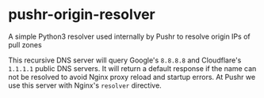 # pushr-origin-resolver
A simple Python3 resolver used internally by Pushr to resolve origin IPs of pull zones

This recursive DNS server will query Google's `8.8.8.8` and Cloudflare's `1.1.1.1` public DNS servers. It will return a default response if the name can not be resolved to avoid Nginx proxy reload and startup errors. At Pushr we use this server with Nginx's `resolver` directive.
